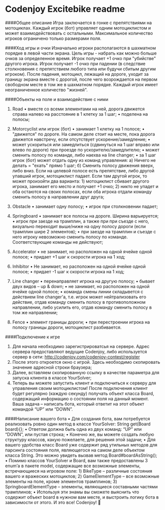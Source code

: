 Codenjoy Excitebike readme
===========

####Общее описание
Игра заключается в гонке с препятствиями на мотоциклах.
Каждый игрок (бот) управляет одним мотоциклистом и может взаимодействовать с остальными.
Максимальное количество игроков ограничено только размерами поля.

####Ход игры и очки
Изначально игроки располагаются в шахматном порядке в левой части экрана.
Цель игры - набрать как можно больше очков за определенное время.
Игрок получает +1 очко при "убийстве" другого игрока.
Игрок получает -1 очко при падении (в следствие столкновения с препятствием любого типа или будучи сбитым другим игроком).
После падения, мотоцикл, лежащий на дороге, уходит за границу экрана вместе с дорогой, 
после чего возрождается на первом свободном месте в том же в шахматном порядке.
Каждый игрок имеет неограниченное количество "жизней".

####Объекты на поле и взаимодействие с ними

1.	Road 
    •	вместе со всеми элементами на ней, дорога движется справа налево на расстояние в 1 клетку за 1 шаг;
    •	поделена на полосы;

2.	Motorcyclist или игрок (бот) 
    •	занимает 1 клетку на 1 полосе;
    •	"движется" по дороге. На самом деле стоит на месте, пока дорога движется навстречу, если отсутствует ускорение/замедление;
    •	может ускориться или замедлиться (сдвинуться на 1 шаг вправо или влево по дороге) при проезде по ускорителю/замедлителю;
    •	может сменить полосу по команде, либо наехва на line changer;
    •	за 1 шаг игрок (бот) может отдать одну из команд управления:
        а) Ничего не делать = "ехать" прямо 1 шаг;
        б) Сменить полосу движения вверх, либо вниз. Если на целевой полосе есть препятствие, либо другой упавший игрок, мотоциклист падает. 
            Если там другой игрок, то может произойти два варианта:
            1) мотоциклист сбивает другого игрока, занимает его место и получает +1 очко;
            2) никто не упадет и оба остаются на своих полосах, если оба игрока отдали команду сменить полосу в направлении друг друга;
            
3.	Obstacle
    •	занимает одну полосу;
    •	игрок при столкновении падает;

4.	Springboard
    •	занимает все полосы на дороге. Ширина варьируется;
    •	игрок при заезде на трамплин, а также при при съезде с него, визуально переходит выше/ниже на одну полосу дороги (если трамплин шире 2 элементов);
    •	при заезде на трамплин и съезде с него игроку невозможно сменить полосу по команде. Соответствующие команды не действуют;

5.	Accelerator
    •	не занимает, но расположен на одной ячейке одной полосе;
    •	придает +1 шаг к скорости игрока на 1 ход;

6.	Inhibitor
    •	Не занимает, но расположен на одной ячейке одной полосе;
    •	придает -1 шаг к скорости игрока на 1 ход;

7.	Line changer
    •	перенаправляет игрока на другую полосу;
    •	бывает двух видов – up & down;
    •	не занимает, но расположен на одной ячейке одной полосе;
    •	команда смены линии складывется с действием line changer'a, т.е. игрок может нейтрализовать его действие, отдав команду сменить полосу 
        в противоположном направлении, либо усилить его, отдав команду сменить полосу в том же направлении;
    
8.	Fence
    •	элемент границы дороги;
    •	при перестроении игрока на полосу границы дороги, мотоциклист разбивается.
    
####Подключение к игре
1)	Для начала необходимо зарегистрироватсья на сервере. Адрес сервера предоставляют ведущие Codenjoy, либо используется сервер в сети: 
    http://codenjoy.com/codenjoy-contest/register
2)	После этого откроется окно с игрой. Здесь необходимо скопировать значение адресной строки браузера;
3)	Далее, вставляем скопированную ссылку в качестве параметра для запуска клиента в классе YourSolver;
4)	Теперь вы можете запустить клиент и подключиться к серверу для управления своим мотоциклистом! 
    После подключения клиент будет регулярно (каждую секунду) получать объект класса Board, содержащий информацию о состоянии поля на данный момент. 
    Ваша задача – написать бота, который ответит на этот объект командой “UP” или “DOWN”.

####Написание вашего бота
•	Для создания бота, вам потребуется реализовать ровно один метод в классе YourSolver: 
    String get(Board board){};
•	Ответом должна быть одна из двух команд: “UP” или “DOWN”, или пустая строка;
•	Конечно же, вы можете создать любую структуру классов, какую пожелаете, для решения этой задачи;
•	Для вашего удобства класс Board уже содержит ряд утильных методов для парсинга состояния поля, являющегося на самом деле объектом класса String. 
    Это можно увидеть вызвав метод Board#boardAsString();
•	Помимо классов YourSolver и Board, вам также предоставлены 3 enum’а в пакете model, содержащие все возможные элементы, встречающиеся на игровом поле: 
    1)	BikeType – различные состояния вашего и вражеских мотоциклов;
    2)	GameElementType – все возможные элементы на поле, кроме элементов трамплинов;
    3)	SpringboardElementType – элементы, являющиеся составными частями трамплинов;
•	Используя эти энамы вы сможете выяснить что содержит объект board в нужном вам месте, и выстроить логику бота в зависимости от этого. 
    И это все! Codenjoy! 
